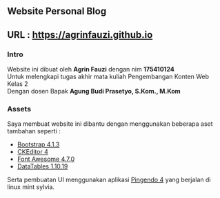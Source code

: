 ## Website Personal Blog
## URL : https://agrinfauzi.github.io

### Intro
Website ini dibuat oleh **Agrin Fauzi** dengan nim **175410124**<br/>
Untuk melengkapi tugas akhir mata kuliah Pengembangan Konten Web Kelas 2<br/>
Dengan dosen Bapak **Agung Budi Prasetyo, S.Kom., M.Kom**

### Assets

Saya membuat website ini dibantu dengan menggunakan beberapa aset tambahan seperti :<br/>
- [Bootstrap 4.1.3](https://www.bootstrapcdn.com/)
- [CKEditor 4](https://cdn.ckeditor.com/)
- [Font Awesome 4.7.0](https://www.bootstrapcdn.com/fontawesome/)
- [DataTables 1.10.19](https://cdn.datatables.net/)

Serta pembuatan UI menggunakan aplikasi [Pingendo 4](https://pingendo.com/download.html) yang berjalan di linux mint sylvia.

